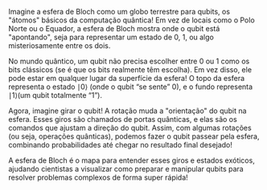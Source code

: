 Imagine a esfera de Bloch como um globo terrestre para qubits, os "átomos" básicos da computação quântica! Em vez de locais como o Polo Norte ou o Equador, a esfera de Bloch mostra onde o qubit está "apontando", seja para representar um estado de 0, 1, ou algo misteriosamente entre os dois.

No mundo quântico, um qubit não precisa escolher entre 0 ou 1 como os bits clássicos (se é que os bits realmente têm escolha). Em vez disso, ele pode estar em qualquer lugar da superfície da esfera! O topo da esfera representa o estado ∣0⟩ (onde o qubit “se sente” 0), e o fundo representa ∣1⟩(um qubit totalmente “1”).

Agora, imagine girar o qubit! A rotação muda a "orientação" do qubit na esfera. Esses giros são chamados de portas quânticas, e elas são os comandos que ajustam a direção do qubit. Assim, com algumas rotações (ou seja, operações quânticas), podemos fazer o qubit passear pela esfera, combinando probabilidades até chegar no resultado final desejado!

A esfera de Bloch é o mapa para entender esses giros e estados exóticos, ajudando cientistas a visualizar como preparar e manipular qubits para resolver problemas complexos de forma super rápida!
